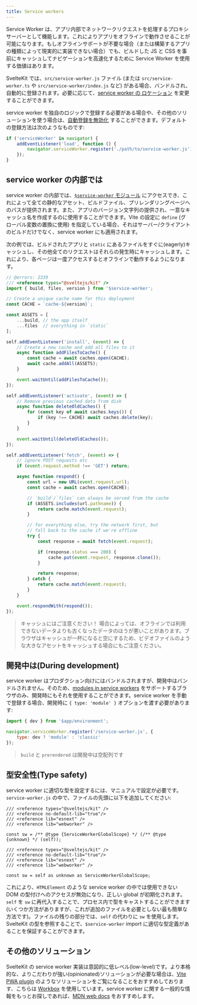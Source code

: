 ```yaml
---
title: Service workers
---
```


Service Worker は、アプリ内部でネットワークリクエストを処理するプロキシサーバーとして機能します。これによりアプリをオフラインで動作させることが可能になります。もしオフラインサポートが不要な場合（または構築するアプリの種類によって現実的に実装できない場合）でも、ビルドした JS と CSS を事前にキャッシュしてナビゲーションを高速化するために Service Worker を使用する価値はあります。

SvelteKit では、`src/service-worker.js` ファイル (または `src/service-worker.ts` や `src/service-worker/index.js` など) がある場合、バンドルされ、自動的に登録されます。必要に応じて、[service worker の ロケーション](configuration#files) を変更することができます。 

service worker を独自のロジックで登録する必要がある場合や、その他のソリューションを使う場合は、[自動登録を無効化](configuration#serviceworker) することができます。デフォルトの登録方法は次のようなものです:

```js
if ('serviceWorker' in navigator) {
	addEventListener('load', function () {
		navigator.serviceWorker.register('./path/to/service-worker.js');
	});
}
```

## service worker の内部では

service worker の内部では、[`$service-worker` モジュール](modules#$service-worker) にアクセスでき、これによって全ての静的なアセット、ビルドファイル、プリレンダリングページへのパスが提供されます。また、アプリのバージョン文字列の提供され、一意なキャッシュ名を作成するのに使用することができます。Vite の設定に `define` (グローバル変数の置換に使用) を指定している場合、それはサーバー/クライアントのビルドだけでなく、service worker にも適用されます。

次の例では、ビルドされたアプリと `static` にあるファイルをすぐに(eagerly)キャッシュし、その他全てのリクエストはそれらの発生時にキャッシュします。これにより、各ページは一度アクセスするとオフラインで動作するようになります。

```js
// @errors: 2339
/// <reference types="@sveltejs/kit" />
import { build, files, version } from '$service-worker';

// Create a unique cache name for this deployment
const CACHE = `cache-${version}`;

const ASSETS = [
	...build, // the app itself
	...files  // everything in `static`
];

self.addEventListener('install', (event) => {
	// Create a new cache and add all files to it
	async function addFilesToCache() {
		const cache = await caches.open(CACHE);
		await cache.addAll(ASSETS);
	}

	event.waitUntil(addFilesToCache());
});

self.addEventListener('activate', (event) => {
	// Remove previous cached data from disk
	async function deleteOldCaches() {
		for (const key of await caches.keys()) {
			if (key !== CACHE) await caches.delete(key);
		}
	}

	event.waitUntil(deleteOldCaches());
});

self.addEventListener('fetch', (event) => {
	// ignore POST requests etc
	if (event.request.method !== 'GET') return;

	async function respond() {
		const url = new URL(event.request.url);
		const cache = await caches.open(CACHE);

		// `build`/`files` can always be served from the cache
		if (ASSETS.includes(url.pathname)) {
			return cache.match(event.request);
		}

		// for everything else, try the network first, but
		// fall back to the cache if we're offline
		try {
			const response = await fetch(event.request);

			if (response.status === 200) {
				cache.put(event.request, response.clone());
			}

			return response;
		} catch {
			return cache.match(event.request);
		}
	}

	event.respondWith(respond());
});
```

> キャッシュにはご注意ください！ 場合によっては、オフラインでは利用できないデータよりも古くなったデータのほうが悪いことがあります。ブラウザはキャッシュが一杯になると空にするため、ビデオファイルのような大きなアセットをキャッシュする場合にもご注意ください。

## 開発中は(During development)

service worker はプロダクション向けにはバンドルされますが、開発中はバンドルされません。そのため、[modules in service workers](https://web.dev/es-modules-in-sw) をサポートするブラウザのみ、開発時にもそれを使用することができます。service worker を手動で登録する場合、開発時に `{ type: 'module' }` オプションを渡す必要があります:

```js
import { dev } from '$app/environment';

navigator.serviceWorker.register('/service-worker.js', {
	type: dev ? 'module' : 'classic'
});
```

> `build` と `prerendered` は開発中は空配列です

## 型安全性(Type safety)

service worker に適切な型を設定するには、マニュアルで設定が必要です。`service-worker.js` の中で、ファイルの先頭に以下を追加してください:

```original-js
/// <reference types="@sveltejs/kit" />
/// <reference no-default-lib="true"/>
/// <reference lib="esnext" />
/// <reference lib="webworker" />

const sw = /** @type {ServiceWorkerGlobalScope} */ (/** @type {unknown} */ (self));
```
```generated-ts
/// <reference types="@sveltejs/kit" />
/// <reference no-default-lib="true"/>
/// <reference lib="esnext" />
/// <reference lib="webworker" />

const sw = self as unknown as ServiceWorkerGlobalScope;
```

これにより、`HTMLElement` のような service worker の中では使用できない DOM の型付けへのアクセスが無効になり、正しい global が初期化されます。`self` を `sw` に再代入することで、プロセス内で型をキャストすることができます (いくつか方法がありますが、これが追加のファイルを必要としない最も簡単な方法です)。ファイルの残りの部分では、`self` の代わりに `sw` を使用します。SvelteKit の型を参照することで、`$service-worker` import に適切な型定義があることを保証することができます。

## その他のソリューション

SvelteKit の service worker 実装は意図的に低レベル(low-level)です。より本格的な、よりこだわりが強い(opinionated)ソリューションが必要な場合は、[Vite PWA plugin](https://vite-pwa-org.netlify.app/frameworks/sveltekit.html) のようなソリューションをご覧になることをおすすめしております、こちらは [Workbox](https://web.dev/learn/pwa/workbox) を使用しています。service worker に関する一般的な情報をもっとお探しであれば、[MDN web docs](https://developer.mozilla.org/ja/docs/Web/API/Service_Worker_API/Using_Service_Workers) をおすすめします。
